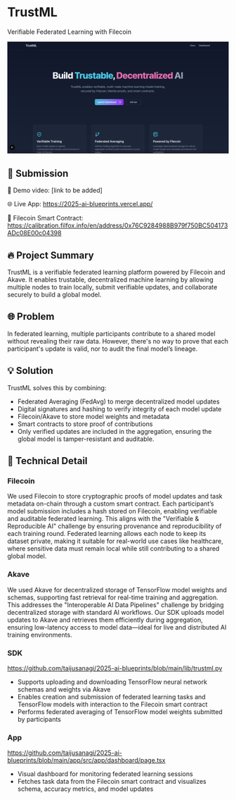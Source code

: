 # TrustML

Verifiable Federated Learning with Filecoin

![ogp](./app/public/ogp.png)

## 🎯 Submission

🎥 Demo video: [link to be added]

🌐 Live App: https://2025-ai-blueprints.vercel.app/

🧾 Filecoin Smart Contract: https://calibration.filfox.info/en/address/0x76C9284988B979f750BC504173ADc08E00c04398

## 🔥 Project Summary

TrustML is a verifiable federated learning platform powered by Filecoin and Akave. It enables trustable, decentralized machine learning by allowing multiple nodes to train locally, submit verifiable updates, and collaborate securely to build a global model.

## 🌐 Problem

In federated learning, multiple participants contribute to a shared model without revealing their raw data. However, there's no way to prove that each participant's update is valid, nor to audit the final model’s lineage.

## 💡 Solution

TrustML solves this by combining:

- Federated Averaging (FedAvg) to merge decentralized model updates
- Digital signatures and hashing to verify integrity of each model update
- Filecoin/Akave to store model weights and metadata
- Smart contracts to store proof of contributions
- Only verified updates are included in the aggregation, ensuring the global model is tamper-resistant and auditable.

## 🔧 Technical Detail

### Filecoin

We used Filecoin to store cryptographic proofs of model updates and task metadata on-chain through a custom smart contract. Each participant’s model submission includes a hash stored on Filecoin, enabling verifiable and auditable federated learning. This aligns with the "Verifiable & Reproducible AI" challenge by ensuring provenance and reproducibility of each training round. Federated learning allows each node to keep its dataset private, making it suitable for real-world use cases like healthcare, where sensitive data must remain local while still contributing to a shared global model.

### Akave

We used Akave for decentralized storage of TensorFlow model weights and schemas, supporting fast retrieval for real-time training and aggregation. This addresses the "Interoperable AI Data Pipelines" challenge by bridging decentralized storage with standard AI workflows. Our SDK uploads model updates to Akave and retrieves them efficiently during aggregation, ensuring low-latency access to model data—ideal for live and distributed AI training environments.

### SDK

https://github.com/taijusanagi/2025-ai-blueprints/blob/main/lib/trustml.py

- Supports uploading and downloading TensorFlow neural network schemas and weights via Akave
- Enables creation and submission of federated learning tasks and TensorFlow models with interaction to the Filecoin smart contract
- Performs federated averaging of TensorFlow model weights submitted by participants

### App

https://github.com/taijusanagi/2025-ai-blueprints/blob/main/app/src/app/dashboard/page.tsx

- Visual dashboard for monitoring federated learning sessions
- Fetches task data from the Filecoin smart contract and visualizes schema, accuracy metrics, and model updates
